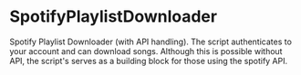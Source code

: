 # SpotifyPlaylistDownloader
Spotify Playlist Downloader (with API handling). The script authenticates to your account and can download songs. Although this is possible without API, the script's serves as a building block for those using the spotify API.
